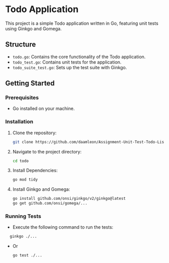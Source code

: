 # Todo Application

This project is a simple Todo application written in Go, featuring unit tests using Ginkgo and Gomega.

## Structure

- `todo.go`: Contains the core functionality of the Todo application.
- `todo_test.go`: Contains unit tests for the application.
- `todo_suite_test.go`: Sets up the test suite with Ginkgo.

## Getting Started

### Prerequisites

- Go installed on your machine.

### Installation

1. Clone the repository:

   ```bash
   git clone https://github.com/daamleon/Assignment-Unit-Test-Todo-List.git

   ```

2. Navigate to the project directory:

   ```bash
   cd todo

   ```

3. Install Dependencies:

   ```bash
   go mod tidy
   ```

4. Install Ginkgo and Gomega:
   ```bash
   go install github.com/onsi/ginkgo/v2/ginkgo@latest
   go get github.com/onsi/gomega/...
   ```

### Running Tests

- Execute the following command to run the tests:

```bash
  ginkgo ./...
```

- Or
  ```bash
  go test ./...
  ```
